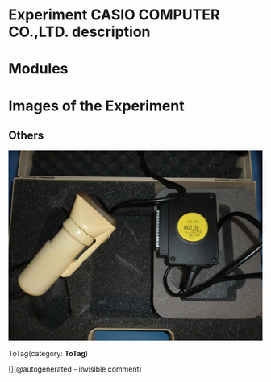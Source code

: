 # Experiment CASIO COMPUTER CO.,LTD. description






# Modules





# Images of the Experiment

## Others

![](/include/ebay/kretz/probes/NW17.5B--item_p_206169.jpeg)

ToTag(category: __ToTag__)










[](@autogenerated - invisible comment)